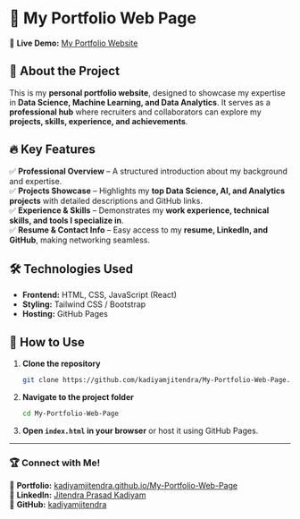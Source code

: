 

# 🚀 **My Portfolio Web Page**  

🔗 **Live Demo:** [My Portfolio Website](https://kadiyamjitendra.github.io/My-Portfolio-Web-Page/)  

## 📌 **About the Project**  
This is my **personal portfolio website**, designed to showcase my expertise in **Data Science, Machine Learning, and Data Analytics**. It serves as a **professional hub** where recruiters and collaborators can explore my **projects, skills, experience, and achievements**.  

## 🔥 **Key Features**  
✅ **Professional Overview** – A structured introduction about my background and expertise.  
✅ **Projects Showcase** – Highlights my **top Data Science, AI, and Analytics projects** with detailed descriptions and GitHub links.  
✅ **Experience & Skills** – Demonstrates my **work experience, technical skills, and tools I specialize in**.  
✅ **Resume & Contact Info** – Easy access to my **resume, LinkedIn, and GitHub**, making networking seamless.  

## 🛠️ **Technologies Used**  
- **Frontend:** HTML, CSS, JavaScript (React)  
- **Styling:** Tailwind CSS / Bootstrap  
- **Hosting:** GitHub Pages  

## 🚀 **How to Use**  
1. **Clone the repository**  
   ```bash
   git clone https://github.com/kadiyamjitendra/My-Portfolio-Web-Page.git
   ```
2. **Navigate to the project folder**  
   ```bash
   cd My-Portfolio-Web-Page
   ```
3. **Open `index.html` in your browser** or host it using GitHub Pages.  

---

### 🏆 **Connect with Me!**  
💼 **Portfolio:** [kadiyamjitendra.github.io/My-Portfolio-Web-Page](https://kadiyamjitendra.github.io/My-Portfolio-Web-Page/)  
🔗 **LinkedIn:** [Jitendra Prasad Kadiyam](https://www.linkedin.com/in/jitendra-prasad-kadiyam-6025041a9)  
📂 **GitHub:** [kadiyamjitendra](https://github.com/kadiyamjitendra)  

